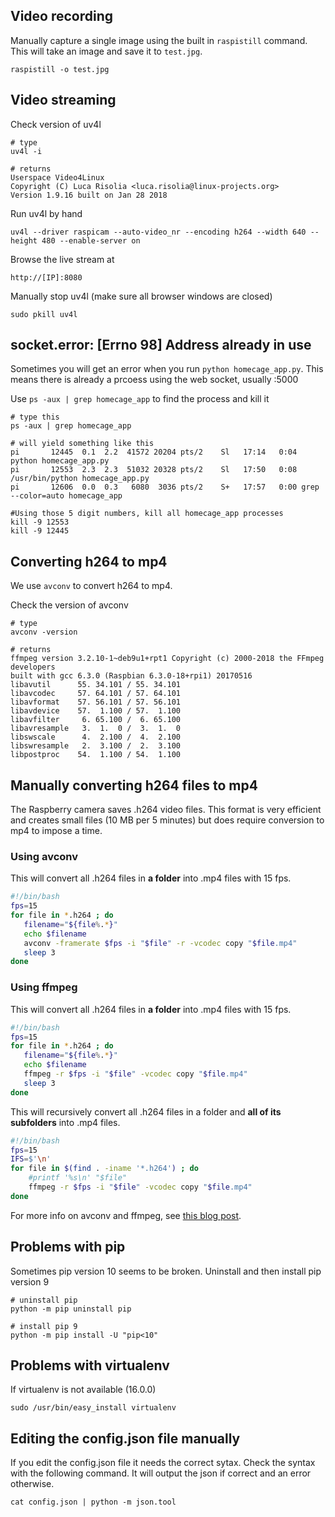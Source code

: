 ## Video recording

Manually capture a single image using the built in `raspistill` command. This will take an image and save it to `test.jpg`.

```
raspistill -o test.jpg
```

## Video streaming

Check version of uv4l

	# type
	uv4l -i
	
	# returns
	Userspace Video4Linux
	Copyright (C) Luca Risolia <luca.risolia@linux-projects.org>
	Version 1.9.16 built on Jan 28 2018

Run uv4l by hand

```
uv4l --driver raspicam --auto-video_nr --encoding h264 --width 640 --height 480 --enable-server on
```

Browse the live stream at

```
http://[IP]:8080
```

Manually stop uv4l (make sure all browser windows are closed)

```
sudo pkill uv4l
```

## socket.error: [Errno 98] Address already in use

Sometimes you will get an error when you run `python homecage_app.py`. This means there is already a prcoess using the web socket, usually :5000

Use `ps -aux | grep homecage_app` to find the process and kill it

```
# type this
ps -aux | grep homecage_app

# will yield something like this
pi       12445  0.1  2.2  41572 20204 pts/2    Sl   17:14   0:04 python homecage_app.py
pi       12553  2.3  2.3  51032 20328 pts/2    Sl   17:50   0:08 /usr/bin/python homecage_app.py
pi       12606  0.0  0.3   6080  3036 pts/2    S+   17:57   0:00 grep --color=auto homecage_app

#Using those 5 digit numbers, kill all homecage_app processes
kill -9 12553
kill -9 12445
```

## Converting h264 to mp4

We use `avconv` to convert h264 to mp4.

Check the version of avconv

	# type
	avconv -version

	# returns
	ffmpeg version 3.2.10-1~deb9u1+rpt1 Copyright (c) 2000-2018 the FFmpeg developers
	built with gcc 6.3.0 (Raspbian 6.3.0-18+rpi1) 20170516
	libavutil      55. 34.101 / 55. 34.101
	libavcodec     57. 64.101 / 57. 64.101
	libavformat    57. 56.101 / 57. 56.101
	libavdevice    57.  1.100 / 57.  1.100
	libavfilter     6. 65.100 /  6. 65.100
	libavresample   3.  1.  0 /  3.  1.  0
	libswscale      4.  2.100 /  4.  2.100
	libswresample   2.  3.100 /  2.  3.100
	libpostproc    54.  1.100 / 54.  1.100

## Manually converting h264 files to mp4

The Raspberry camera saves .h264 video files. This format is very efficient and creates small files (10 MB per 5 minutes) but does require conversion to mp4 to impose a time.

### Using avconv

This will convert all .h264 files in **a folder** into .mp4 files with 15 fps.

```bash
#!/bin/bash
fps=15
for file in *.h264 ; do
   filename="${file%.*}"
   echo $filename
   avconv -framerate $fps -i "$file" -r -vcodec copy "$file.mp4"
   sleep 3
done
```

### Using ffmpeg

This will convert all .h264 files in **a folder** into .mp4 files with 15 fps.

```bash
#!/bin/bash
fps=15
for file in *.h264 ; do
   filename="${file%.*}"
   echo $filename
   ffmpeg -r $fps -i "$file" -vcodec copy "$file.mp4"
   sleep 3
done
```

This will recursively convert all .h264 files in a folder and **all of its subfolders** into .mp4 files.

```bash
#!/bin/bash
fps=15
IFS=$'\n'
for file in $(find . -iname '*.h264') ; do
	#printf '%s\n' "$file"
	ffmpeg -r $fps -i "$file" -vcodec copy "$file.mp4"
done
```

For more info on avconv and ffmpeg, see [this blog post][6].

## Problems with pip

Sometimes pip version 10 seems to be broken. Uninstall and then install pip version 9

	# uninstall pip
	python -m pip uninstall pip
	
	# install pip 9
	python -m pip install -U "pip<10"
	
## Problems with virtualenv

If virtualenv is not available (16.0.0)

	sudo /usr/bin/easy_install virtualenv

## Editing the config.json file manually

If you edit the config.json file it needs the correct sytax. Check the syntax with the following command. It will output the json if correct and an error otherwise.

	cat config.json | python -m json.tool



[6]: http://blog.cudmore.io/post/2017/11/01/libav-for-ffmpeg/
